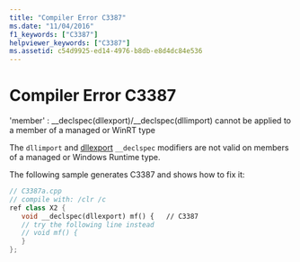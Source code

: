 ```yaml
---
title: "Compiler Error C3387"
ms.date: "11/04/2016"
f1_keywords: ["C3387"]
helpviewer_keywords: ["C3387"]
ms.assetid: c54d9925-ed14-4976-b8db-e8d4dc84e536
---
```

# Compiler Error C3387

'member' : __declspec(dllexport)/\__declspec(dllimport) cannot be applied to a member of a managed or WinRT type

The `dllimport` and [dllexport](../../cpp/dllexport-dllimport.md) `__declspec` modifiers are not valid on members of a managed or Windows Runtime type.

The following sample generates C3387 and shows how to fix it:

```cpp
// C3387a.cpp
// compile with: /clr /c
ref class X2 {
   void __declspec(dllexport) mf() {   // C3387
   // try the following line instead
   // void mf() {
   }
};
```
